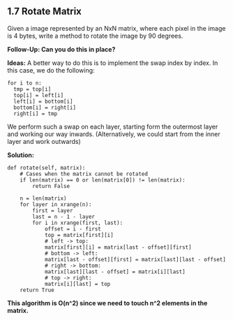 ## 1.7 Rotate Matrix

Given a image represented by an NxN matrix, where each pixel in the image is 4 bytes, write a method to rotate the image by 90 degrees. 

**Follow-Up: Can you do this in place?**

**Ideas:**
A better way to do this is to implement the swap index by index. In this case, we do the following:

    for i to n:
      tmp = top[i]
      top[i] = left[i]
      left[i] = bottom[i]
      bottom[i] = right[i]
      right[i] = tmp

We perform such a swap on each layer, starting form the outermost layer and working our way inwards. (Alternatively, we could start from the inner layer and work outwards)

**Solution:**

    def rotate(self, matrix):
        # Cases when the matrix cannot be rotated
        if len(matrix) == 0 or len(matrix[0]) != len(matrix):
            return False

        n = len(matrix)
        for layer in xrange(n):
            first = layer
            last = n - 1 - layer
            for i in xrange(first, last):
                offset = i - first
                top = matrix[first][i]
                # left -> top:
                matrix[first][i] = matrix[last - offset][first]
                # bottom -> left:
                matrix[last - offset][first] = matrix[last][last - offset]
                # right -> bottom:
                matrix[last][last - offset] = matrix[i][last]
                # top -> right:
                matrix[i][last] = top
        return True
        
**This algorithm is O(n^2) since we need to touch n^2 elements in the matrix.**

                
              
      

